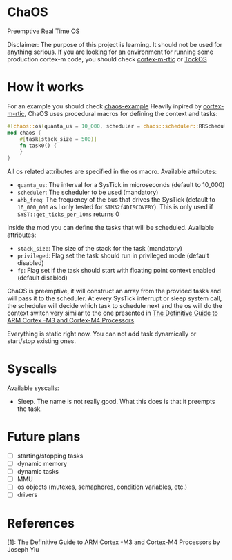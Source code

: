 # ChaOS

Preemptive Real Time OS

Disclaimer: The purpose of this project is learning. It should not be used for anything serious. If you are looking for
an environment for running some production cortex-m code, you should check [cortex-m-rtic](https://github.com/rtic-rs/cortex-m-rtic) or [TockOS](https://www.tockos.org/)

# How it works

For an example you should check [chaos-example](https://github.com/ghglavan/chaos-test)
Heavily inpired by [cortex-m-rtic](https://github.com/rtic-rs/cortex-m-rtic), ChaOS uses procedural macros for defining the context and tasks:

```rust
#[chaos::os(quanta_us = 10_000, scheduler = chaos::scheduler::RRScheduler)]
mod chaos {
    #[task(stack_size = 500)]
    fn task0() {
    }
}
```
All os related attributes are specified in the os macro. Available attributes:
* `quanta_us`: The interval for a SysTick in microseconds (default to 10_000)
* `scheduler`: The scheduler to be used (mandatory)
* `ahb_freq`: The frequency of the bus that drives the SysTick (default to `16_000_000` as I only tested for `STM32f4DISCOVERY`). This is only used if `SYST::get_ticks_per_10ms` returns 0

Inside the mod you can define the tasks that will be scheduled. Available attributes:
* `stack_size`: The size of the stack for the task (mandatory)
* `privileged`: Flag set the task should run in privileged mode (default disabled)
* `fp`: Flag set if the task should start with floating point context enabled (default disabled)

ChaOS is preemptive, it will construct an array from the provided tasks and will pass it to the scheduler. At every SysTick
interrupt or sleep system call, the scheduler will decide which task to schedule next and the os will do the context switch
very similar to the one presented in [The Definitive Guide to ARM Cortex -M3 and Cortex-M4 Processors](#References)

Everything is static right now. You can not add task dynamically or start/stop existing ones.

# Syscalls

Available syscalls:
* Sleep. The name is not really good. What this does is that it preempts the task.

# Future plans

- [ ] starting/stopping tasks
- [ ] dynamic memory
- [ ] dynamic tasks
- [ ] MMU
- [ ] os objects (mutexes, semaphores, condition variables, etc.)
- [ ] drivers 

# References
[1]: The Definitive Guide to ARM Cortex -M3 and Cortex-M4 Processors by Joseph Yiu